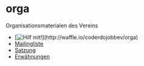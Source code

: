# orga
Organisationsmaterialen des Vereins

- [![Hilf mit!](https://badge.waffle.io/coderdojobbev/orga.svg?label=ready&title=Hilf%20mit!)](http://waffle.io/coderdojobbev/orga) 
- [Mailingliste](https://lists.riseup.net/www/info/coderdojobb)
- [Satzung](Satzung.md)
- [Erwähnungen](Erwähnungen)
